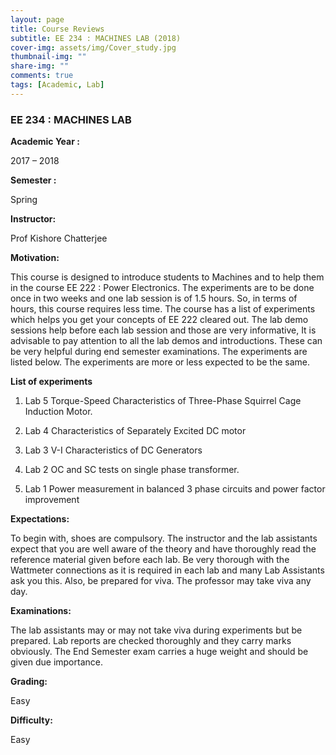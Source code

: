 ```yaml
---
layout: page
title: Course Reviews
subtitle: EE 234 : MACHINES LAB (2018)
cover-img: assets/img/Cover_study.jpg
thumbnail-img: ""
share-img: ""
comments: true
tags: [Academic, Lab]
---
```



### EE 234 : MACHINES LAB

**Academic Year :** 

2017 – 2018

**Semester :** 

Spring

**Instructor:** 

Prof Kishore Chatterjee

**Motivation:**

This course is designed to introduce students to Machines and to help them in the course EE 222 : Power Electronics. The experiments are to be done once in two weeks and one lab session is of 1.5 hours. So, in terms of hours, this course requires less time. The course has a list of experiments which helps you get your concepts of EE 222 cleared out. The lab demo sessions help before each lab session and those are very informative, It is advisable to pay attention to all the lab demos and introductions. These can be very helpful during end semester examinations. The experiments are listed below. The experiments are more or less expected to be the same.

**List of experiments**

1. Lab 5 Torque-Speed Characteristics of Three-Phase Squirrel Cage Induction Motor.

2. Lab 4 Characteristics of Separately Excited DC motor

3. Lab 3 V-I Characteristics of DC Generators

4. Lab 2 OC and SC tests on single phase transformer.

5. Lab 1 Power measurement in balanced 3 phase circuits and power factor improvement

**Expectations:**

To begin with, shoes are compulsory. The instructor and the lab assistants expect that you are well aware of the theory and have thoroughly read the reference material given before each lab. Be very thorough with the Wattmeter connections as it is required in each lab and many Lab Assistants ask you this. Also, be prepared for viva. The professor may take viva any day.

**Examinations:**

The lab assistants may or may not take viva during experiments but be prepared. Lab reports are checked thoroughly and they carry marks obviously. The End Semester exam carries a huge weight and should be given due importance.

**Grading:** 

Easy

**Difficulty:**

 Easy
